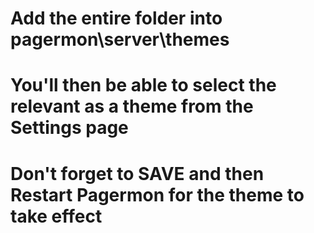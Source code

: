 # Add the entire folder into pagermon\server\themes
# You'll then be able to select the relevant as a theme from the Settings page
# Don't forget to SAVE and then Restart Pagermon for the theme to take effect
